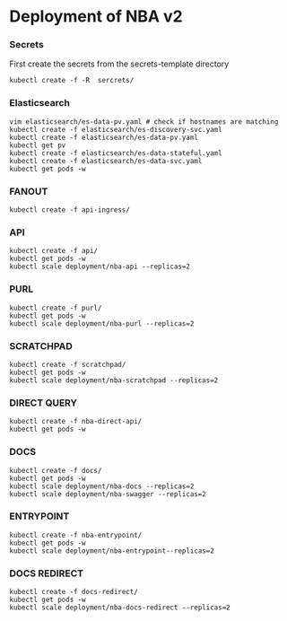 # Deployment of NBA v2

### Secrets
First create the secrets from the secrets-template directory
```SHELL
kubectl create -f -R  sercrets/
```

### Elasticsearch
```SHELL
vim elasticsearch/es-data-pv.yaml # check if hostnames are matching
kubectl create -f elasticsearch/es-discovery-svc.yaml
kubectl create -f elasticsearch/es-data-pv.yaml
kubectl get pv
kubectl create -f elasticsearch/es-data-stateful.yaml
kubectl create -f elasticsearch/es-data-svc.yaml
kubectl get pods -w
```

### FANOUT
```SHELL
kubectl create -f api-ingress/
```

### API
```SHELL
kubectl create -f api/
kubectl get pods -w
kubectl scale deployment/nba-api --replicas=2
```

### PURL
```SHELL
kubectl create -f purl/
kubectl get pods -w
kubectl scale deployment/nba-purl --replicas=2
```

### SCRATCHPAD
```SHELL
kubectl create -f scratchpad/
kubectl get pods -w
kubectl scale deployment/nba-scratchpad --replicas=2
```

### DIRECT QUERY
```SHELL
kubectl create -f nba-direct-api/
kubectl get pods -w
```

### DOCS
```SHELL
kubectl create -f docs/
kubectl get pods -w
kubectl scale deployment/nba-docs --replicas=2
kubectl scale deployment/nba-swagger --replicas=2
```

### ENTRYPOINT
```SHELL
kubectl create -f nba-entrypoint/
kubectl get pods -w
kubectl scale deployment/nba-entrypoint--replicas=2
```

### DOCS REDIRECT
```SHELL
kubectl create -f docs-redirect/
kubectl get pods -w
kubectl scale deployment/nba-docs-redirect --replicas=2
```



